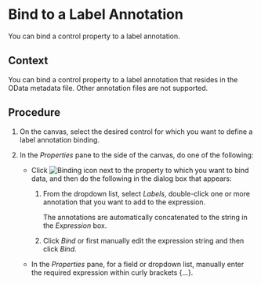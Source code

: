 <!-- loio34c5841f3e0043ecbde7429f0f2918d2 -->

# Bind to a Label Annotation

You can bind a control property to a label annotation.



## Context

You can bind a control property to a label annotation that resides in the OData metadata file. Other annotation files are not supported.



## Procedure

1.  On the canvas, select the desired control for which you want to define a label annotation binding.

2.  In the *Properties* pane to the side of the canvas, do one of the following:

    -   Click ![Binding icon](images/data_binding_button_852457c.jpg) next to the property to which you want to bind data, and then do the following in the dialog box that appears:
        1.  From the dropdown list, select *Labels*, double-click one or more annotation that you want to add to the expression.

            The annotations are automatically concatenated to the string in the *Expression* box.

        2.  Click *Bind* or first manually edit the expression string and then click *Bind*.


    -   In the *Properties* pane, for a field or dropdown list, manually enter the required expression within curly brackets \{...\}.


